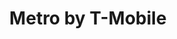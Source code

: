 ---
title: "Metro by T-Mobile"
url: /portland/metro-by-t-mobile-southeast-122nd-avenue-2/
shop: mobile phone
---